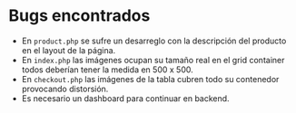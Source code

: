 # Bugs encontrados
- En `product.php` se sufre un desarreglo con la descripción del producto en el layout de la página.
- En `index.php` las imágenes ocupan su tamaño real en el grid container todos deberían tener la medida en 500 x 500.
- En `checkout.php` las imágenes de la tabla cubren todo su contenedor provocando distorsión.
- Es necesario un dashboard para continuar en backend.